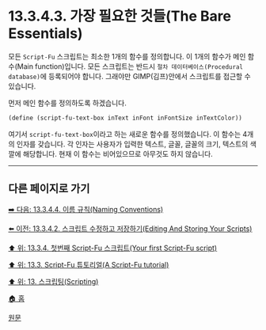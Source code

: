 # 13.3.4.3. 가장 필요한 것들(The Bare Essentials)
모든 `Script-Fu` 스크립트는 최소한 1개의 함수를 정의합니다. 이 1개의 함수가 메인 함수(Main function)입니다. 모든 스크립트는 반드시 `절차 데이터베이스(Procedural database)`에 등록되어야 합니다. 그래야만 GIMP(김프)안에서 스크립트를 접근할 수 있습니다. 

먼저 메인 함수를 정의하도록 하겠습니다.

```scheme
(define (script-fu-text-box inText inFont inFontSize inTextColor))
```

여기서 `script-fu-text-box`이라고 하는 새로운 함수를 정의했습니다. 이 함수는 4개의 인자를 갖습니다. 각 인자는 사용자가 입력한 텍스트, 글꼴, 글꼴의 크기, 텍스트의 색깔에 해당합니다. 현재 이 함수는 비어있으므로 아무것도 하지 않습니다.

***

## 다른 페이지로 가기

[➡️ 다음: 13.3.4.4. 이름 규칙(Naming Conventions)](./13-03-04-04-naming_conventions.md)

[⬅️ 이전: 13.3.4.2. 스크립트 수정하고 저장하기(Editing And Storing Your Scripts)](./13-03-04-02-editing_and_storing_your_scripts.md)

[⬆️ 위: 13.3.4. 첫번째 Script-Fu 스크립트(Your first Script-Fu script)](./13-03-04-00-your-first-script-fu-script.md)

[⬆️ 위: 13.3. Script-Fu 튜토리얼(A Script-Fu tutorial)](./13-03-00-a-script-fu-tutorial.md)

[⬆️ 위: 13. 스크립팅(Scripting)](./13-00-scripting.md)

[🏠 홈](./00-home.md)

[원문](https://docs.gimp.org/2.10/ko/gimp-using-script-fu-tutorial-first-script.html#idm9844)